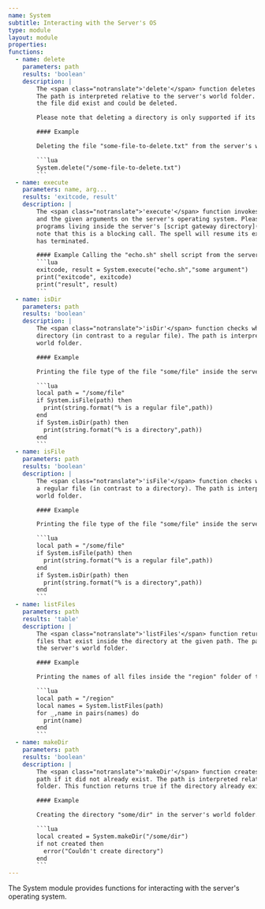 ```yaml
---
name: System
subtitle: Interacting with the Server's OS
type: module
layout: module
properties:
functions:
  - name: delete
    parameters: path
    results: 'boolean'
    description: |
        The <span class="notranslate">'delete'</span> function deletes the file with the given path.
        The path is interpreted relative to the server's world folder. This function returns true if
        the file did exist and could be deleted.

        Please note that deleting a directory is only supported if its empty.

        #### Example

        Deleting the file "some-file-to-delete.txt" from the server's world folder.

        ```lua
        System.delete("/some-file-to-delete.txt")
        ```
  - name: execute
    parameters: name, arg...
    results: 'exitcode, result'
    description: |
        The <span class="notranslate">'execute'</span> function invokes the program with the given name
        and the given arguments on the server's operating system. Please note that you only can execute
        programs living inside the server's [script gateway directory](/configuration-file). Please
        note that this is a blocking call. The spell will resume its execution only after the program
        has terminated.

        #### Example Calling the "echo.sh" shell script from the server's script gateway directory.
        ```lua
        exitcode, result = System.execute("echo.sh","some argument")
        print("exitcode", exitcode)
        print("result", result)
        ```
  - name: isDir
    parameters: path
    results: 'boolean'
    description: |
        The <span class="notranslate">'isDir'</span> function checks whether the given path points to a
        directory (in contrast to a regular file). The path is interpreted relative to the server's
        world folder.

        #### Example

        Printing the file type of the file "some/file" inside the server's world folder.

        ```lua
        local path = "/some/file"
        if System.isFile(path) then
          print(string.format("% is a regular file",path))
        end
        if System.isDir(path) then
          print(string.format("% is a directory",path))
        end
        ```
  - name: isFile
    parameters: path
    results: 'boolean'
    description: |
        The <span class="notranslate">'isFile'</span> function checks whether the given path points to
        a regular file (in contrast to a directory). The path is interpreted relative to the server's
        world folder.

        #### Example

        Printing the file type of the file "some/file" inside the server's world folder.

        ```lua
        local path = "/some/file"
        if System.isFile(path) then
          print(string.format("% is a regular file",path))
        end
        if System.isDir(path) then
          print(string.format("% is a directory",path))
        end
        ```
  - name: listFiles
    parameters: path
    results: 'table'
    description: |
        The <span class="notranslate">'listFiles'</span> function returns a table with the names of all
        files that exist inside the directory at the given path. The path is interpreted relative to
        the server's world folder.

        #### Example

        Printing the names of all files inside the "region" folder of the server's world folder.

        ```lua
        local path = "/region"
        local names = System.listFiles(path)
        for _,name in pairs(names) do
          print(name)
        end
        ```
  - name: makeDir
    parameters: path
    results: 'boolean'
    description: |
        The <span class="notranslate">'makeDir'</span> function creates a new directory with the given
        path if it did not already exist. The path is interpreted relative to the server's world
        folder. This function returns true if the directory already exists of if it could be created.

        #### Example

        Creating the directory "some/dir" in the server's world folder.

        ```lua
        local created = System.makeDir("/some/dir")
        if not created then
          error("Couldn't create directory")
        end
        ```
---
```


The <span class="notranslate">System</span> module provides functions for interacting with the
 server's operating system.

